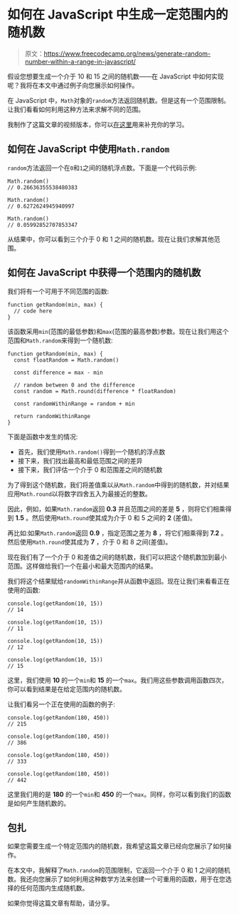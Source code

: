 # 如何在 JavaScript 中生成一定范围内的随机数

> 原文：<https://www.freecodecamp.org/news/generate-random-number-within-a-range-in-javascript/>

假设您想要生成一个介于 10 和 15 之间的随机数——在 JavaScript 中如何实现呢？我将在本文中通过例子向您展示如何操作。

在 JavaScript 中，`Math`对象的`random`方法返回随机数。但是这有一个范围限制。让我们看看如何利用这种方法来求解不同的范围。

我制作了这篇文章的视频版本，你可以[在这里](https://www.youtube.com/watch?v=oUZVKzXVJaE)用来补充你的学习。

## 如何在 JavaScript 中使用`Math.random`

`random`方法返回一个在`0`和`1`之间的随机浮点数。下面是一个代码示例:

```
Math.random()
// 0.26636355538480383

Math.random()
// 0.6272624945940997

Math.random()
// 0.05992852707853347 
```

从结果中，你可以看到三个介于 0 和 1 之间的随机数。现在让我们求解其他范围。

## 如何在 JavaScript 中获得一个范围内的随机数

我们将有一个可用于不同范围的函数:

```
function getRandom(min, max) {
  // code here
} 
```

该函数采用`min`(范围的最低参数)和`max`(范围的最高参数)参数。现在让我们用这个范围和`Math.random`来得到一个随机数:

```
function getRandom(min, max) {
  const floatRandom = Math.random()

  const difference = max - min

  // random between 0 and the difference
  const random = Math.round(difference * floatRandom)

  const randomWithinRange = random + min

  return randomWithinRange
} 
```

下面是函数中发生的情况:

*   首先，我们使用`Math.random()`得到一个随机的浮点数
*   接下来，我们找出最高和最低范围之间的差异
*   接下来，我们评估一个介于 0 和范围差之间的随机数

为了得到这个随机数，我们将差值乘以从`Math.random`中得到的随机数，并对结果应用`Math.round`以将数字四舍五入为最接近的整数。

因此，例如，如果`Math.random`返回 **0.3** 并且范围之间的差是 **5** ，则将它们相乘得到 **1.5** 。然后使用`Math.round`使其成为介于 0 和 5 之间的 **2** (差值)。

再比如:如果`Math.random`返回 **0.9** ，指定范围之差为 **8** ，将它们相乘得到 **7.2** 。然后使用`Math.round`使其成为 **7** ，介于 0 和 8 之间(差值)。

现在我们有了一个介于 0 和差值之间的随机数，我们可以把这个随机数加到最小范围。这样做给我们一个在最小和最大范围内的结果。

我们将这个结果赋给`randomWithinRange`并从函数中返回。现在让我们来看看正在使用的函数:

```
console.log(getRandom(10, 15))
// 14

console.log(getRandom(10, 15))
// 11

console.log(getRandom(10, 15))
// 12

console.log(getRandom(10, 15))
// 15 
```

这里，我们使用 **10** 的一个`min`和 **15** 的一个`max`。我们用这些参数调用函数四次，你可以看到结果是在给定范围内的随机数。

让我们看另一个正在使用的函数的例子:

```
console.log(getRandom(180, 450))
// 215

console.log(getRandom(180, 450))
// 386

console.log(getRandom(180, 450))
// 333

console.log(getRandom(180, 450))
// 442 
```

这里我们用的是 **180** 的一个`min`和 **450** 的一个`max`。同样，你可以看到我们的函数是如何产生随机数的。

## 包扎

如果您需要生成一个特定范围内的随机数，我希望这篇文章已经向您展示了如何操作。

在本文中，我解释了`Math.random`的范围限制，它返回一个介于 0 和 1 之间的随机数。我还向您展示了如何利用这种数学方法来创建一个可重用的函数，用于在您选择的任何范围内生成随机数。

如果你觉得这篇文章有帮助，请分享。